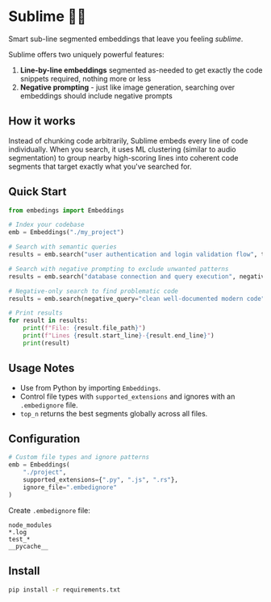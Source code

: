 # Sublime 🍋‍🟩

Smart sub-line segmented embeddings that leave you feeling *sublime*.

Sublime offers two uniquely powerful features:
1. **Line-by-line embeddings** segmented as-needed to get exactly the code snippets required, nothing more or less
2. **Negative prompting** - just like image generation, searching over embeddings should include negative prompts

## How it works

Instead of chunking code arbitrarily, Sublime embeds every line of code individually. When you search, it uses ML clustering (similar to audio segmentation) to group nearby high-scoring lines into coherent code segments that target exactly what you've searched for.

## Quick Start

```python
from embedings import Embeddings

# Index your codebase
emb = Embeddings("./my_project")

# Search with semantic queries
results = emb.search("user authentication and login validation flow", top_n=1)

# Search with negative prompting to exclude unwanted patterns
results = emb.search("database connection and query execution", negative_query="test mocks and unit testing", top_n=1)

# Negative-only search to find problematic code
results = emb.search(negative_query="clean well-documented modern code", top_n=1)

# Print results
for result in results:
    print(f"File: {result.file_path}")
    print(f"Lines {result.start_line}-{result.end_line}")
    print(result)
```

## Usage Notes

- Use from Python by importing `Embeddings`.
- Control file types with `supported_extensions` and ignores with an `.embedignore` file.
- `top_n` returns the best segments globally across all files.

## Configuration

```python
# Custom file types and ignore patterns
emb = Embeddings(
    "./project",
    supported_extensions={".py", ".js", ".rs"}, 
    ignore_file=".embedignore"
)
```

Create `.embedignore` file:
```
node_modules
*.log
test_*
__pycache__
```

## Install

```bash
pip install -r requirements.txt
```